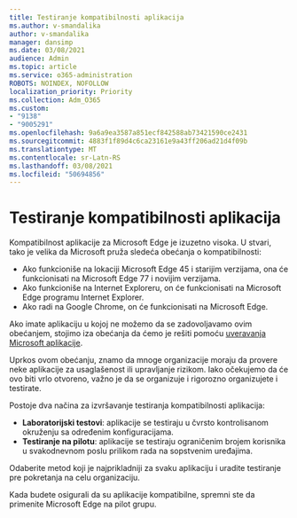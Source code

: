 ```yaml
---
title: Testiranje kompatibilnosti aplikacija
ms.author: v-smandalika
author: v-smandalika
manager: dansimp
ms.date: 03/08/2021
audience: Admin
ms.topic: article
ms.service: o365-administration
ROBOTS: NOINDEX, NOFOLLOW
localization_priority: Priority
ms.collection: Adm_O365
ms.custom:
- "9138"
- "9005291"
ms.openlocfilehash: 9a6a9ea3587a851ecf842588ab73421590ce2431
ms.sourcegitcommit: 4883f1f89d4c6ca23161e9a43ff206ad21d4f09b
ms.translationtype: MT
ms.contentlocale: sr-Latn-RS
ms.lasthandoff: 03/08/2021
ms.locfileid: "50694856"
---
```

# <a name="do-app-compatibility-testing"></a>Testiranje kompatibilnosti aplikacija

Kompatibilnost aplikacije za Microsoft Edge je izuzetno visoka. U stvari, tako je velika da Microsoft pruža sledeća obećanja o kompatibilnosti:
- Ako funkcioniše na lokaciji Microsoft Edge 45 i starijim verzijama, ona će funkcionisati na Microsoft Edge 77 i novijim verzijama.
- Ako funkcioniše na Internet Exploreru, on će funkcionisati na Microsoft Edge programu Internet Explorer.
- Ako radi na Google Chrome, on će funkcionisati na Microsoft Edge.

Ako imate aplikaciju u kojoj ne možemo da se zadovoljavamo ovim obećanjem, stojimo iza obećanja da ćemo je rešiti pomoću [uveravanja Microsoft aplikacije](https://www.microsoft.com/fasttrack/microsoft-365/app-assure).

Uprkos ovom obećanju, znamo da mnoge organizacije moraju da provere neke aplikacije za usaglašenost ili upravljanje rizikom. Iako očekujemo da će ovo biti vrlo otvoreno, važno je da se organizuje i rigorozno organizujete i testirate.

Postoje dva načina za izvršavanje testiranja kompatibilnosti aplikacija:

- **Laboratorijski testovi**: aplikacije se testiraju u čvrsto kontrolisanom okruženju sa određenim konfiguracijama.
- **Testiranje na pilotu**: aplikacije se testiraju ograničenim brojem korisnika u svakodnevnom poslu prilikom rada na sopstvenim uređajima.

Odaberite metod koji je najprikladniji za svaku aplikaciju i uradite testiranje pre pokretanja na celu organizaciju.

Kada budete osigurali da su aplikacije kompatibilne, spremni ste da primenite Microsoft Edge na pilot grupu.
